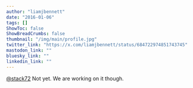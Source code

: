 ```yaml
---
author: "liamjbennett"
date: "2016-01-06"
tags: []
ShowToc: false
ShowBreadCrumbs: false
thumbnail: "/img/main/profile.jpg"
twitter_link: "https://x.com/liamjbennett/status/684722974851743745"
mastodon_link: ""
bluesky_link: ""
linkedin_link: ""
---
```


[@stack72](https://x.com/stack72) Not yet. We are working on it though.

